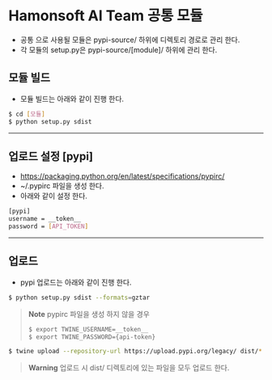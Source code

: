 Hamonsoft AI Team 공통 모듈
=============================

- 공통 으로 사용될 모듈은 pypi-source/ 하위에 디렉토리 경로로 관리 한다.
- 각 모듈의 setup.py은 pypi-source/[module]/ 하위에 관리 한다.

## 모듈 빌드

- 모듈 빌드는 아래와 같이 진행 한다.

``` bash
$ cd [모듈]
$ python setup.py sdist
```

---

## 업로드 설정 [pypi]

- https://packaging.python.org/en/latest/specifications/pypirc/
- ~/.pypirc 파일을 생성 한다.
- 아래와 같이 설정 한다.

``` bash
[pypi]
username = __token__
password = [API_TOKEN]
```

---

## 업로드

- pypi 업로드는 아래와 같이 진행 한다.

``` bash
$ python setup.py sdist --formats=gztar
```

> **Note** pypirc 파일을 생성 하지 않을 경우
> ``` bash
> $ export TWINE_USERNAME=__token__
> $ export TWINE_PASSWORD={api-token}
> ```

```bash
$ twine upload --repository-url https://upload.pypi.org/legacy/ dist/*
```

> **Warning**
> 업로드 시 dist/ 디렉토리에 있는 파일을 모두 업로드 한다.

